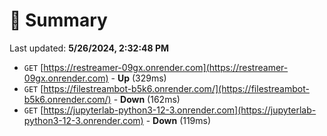 # 📖 Summary
Last updated: **5/26/2024, 2:32:48 PM**

- `GET` [https://restreamer-09gx.onrender.com](https://restreamer-09gx.onrender.com) - **Up** (329ms)
- `GET` [https://filestreambot-b5k6.onrender.com/](https://filestreambot-b5k6.onrender.com/) - **Down** (162ms)
- `GET` [https://jupyterlab-python3-12-3.onrender.com](https://jupyterlab-python3-12-3.onrender.com) - **Down** (119ms)
